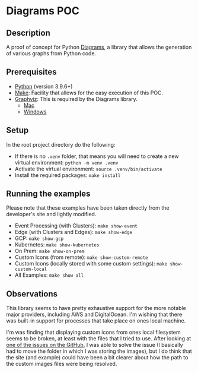 # Diagrams POC

## Description
A proof of concept for Python [Diagrams](https://diagrams.mingrammer.com/), a library that allows the generation of various graphs from Python code.

## Prerequisites
* [Python](https://www.python.org/) (version 3.9.6+)
* [Make](https://www.gnu.org/software/make/): Facility that allows for the easy execution of this POC.
* [Graphviz](https://graphviz.gitlab.io/): This is required by the Diagrams library.
  * [Mac](https://graphviz.gitlab.io/download/#mac)
  * [Windows](https://graphviz.gitlab.io/download/#windows)

## Setup
In the root project directory do the following: 
* If there is no `.venv` folder, that means you will need to create a new virtual environment: `python -m venv .venv`
* Activate the virtual environment: `source .venv/bin/activate`
* Install the required packages: `make install`

## Running the examples
Please note that these examples have been taken directly from the developer's site and lightly modified.
* Event Processing (with Clusters): `make show-event`
* Edge (with Clusters and Edges): `make show-edge`
* GCP: `make show-gcp`
* Kubernetes: `make show-kubernetes`
* On Prem: `make show-on-prem`
* Custom Icons (from remote): `make show-custom-remote`
* Custom Icons (locally stored with some custom settings): `make show-custom-local`
* All Examples: `make show all`

## Observations
This library seems to have pretty exhaustive support for the more notable major providers, including 
AWS and DigitalOcean. I'm wishing that there was built-in support for processes that take place on ones local
machine.

I'm was finding that displaying custom icons from ones local filesystem seems to be broken, at least with the files 
that I tried to use. After looking at 
[one of the issues on the GitHub](https://github.com/mingrammer/diagrams/issues/746), I was able to solve the issue 
(I basically had to move the folder in which I was storing the images), but I do think that the site (and example) 
could have been a bit clearer about how the path to the custom images files were being resolved.
